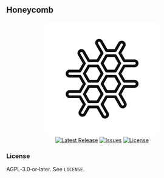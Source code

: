 ## Honeycomb

<p align="center">
  <img src="/assets/images/logo.png" alt="Honeycomb Logo" width="300"/>
  <br/>
  <a href="https://github.com/tshimegamolefe-is/Honeycomb/releases"><img src="https://img.shields.io/github/v/release/tshimegamolefe-is/Honeycomb?color=brightgreen" alt="Latest Release"/></a>
  <a href="https://github.com/tshimegamolefe-is/Honeycomb/issues"><img src="https://img.shields.io/github/issues/tshimegamolefe-is/Honeycomb" alt="Issues"/></a>
  <a href="https://github.com/tshimegamolefe-is/Honeycomb/blob/main/LICENSE"><img src="https://img.shields.io/github/license/tshimegamolefe-is/Honeycomb" alt="License"/></a>
  <br/>
</p>


### License
AGPL‑3.0‑or‑later. See `LICENSE`.
